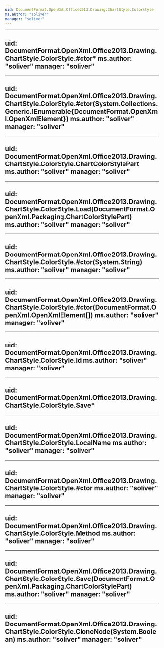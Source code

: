 ```yaml
---
uid: DocumentFormat.OpenXml.Office2013.Drawing.ChartStyle.ColorStyle
ms.author: "soliver"
manager: "soliver"
---
```


---
uid: DocumentFormat.OpenXml.Office2013.Drawing.ChartStyle.ColorStyle.#ctor*
ms.author: "soliver"
manager: "soliver"
---

---
uid: DocumentFormat.OpenXml.Office2013.Drawing.ChartStyle.ColorStyle.#ctor(System.Collections.Generic.IEnumerable{DocumentFormat.OpenXml.OpenXmlElement})
ms.author: "soliver"
manager: "soliver"
---

---
uid: DocumentFormat.OpenXml.Office2013.Drawing.ChartStyle.ColorStyle.ChartColorStylePart
ms.author: "soliver"
manager: "soliver"
---

---
uid: DocumentFormat.OpenXml.Office2013.Drawing.ChartStyle.ColorStyle.Load(DocumentFormat.OpenXml.Packaging.ChartColorStylePart)
ms.author: "soliver"
manager: "soliver"
---

---
uid: DocumentFormat.OpenXml.Office2013.Drawing.ChartStyle.ColorStyle.#ctor(System.String)
ms.author: "soliver"
manager: "soliver"
---

---
uid: DocumentFormat.OpenXml.Office2013.Drawing.ChartStyle.ColorStyle.#ctor(DocumentFormat.OpenXml.OpenXmlElement[])
ms.author: "soliver"
manager: "soliver"
---

---
uid: DocumentFormat.OpenXml.Office2013.Drawing.ChartStyle.ColorStyle.Id
ms.author: "soliver"
manager: "soliver"
---

---
uid: DocumentFormat.OpenXml.Office2013.Drawing.ChartStyle.ColorStyle.Save*
---

---
uid: DocumentFormat.OpenXml.Office2013.Drawing.ChartStyle.ColorStyle.LocalName
ms.author: "soliver"
manager: "soliver"
---

---
uid: DocumentFormat.OpenXml.Office2013.Drawing.ChartStyle.ColorStyle.#ctor
ms.author: "soliver"
manager: "soliver"
---

---
uid: DocumentFormat.OpenXml.Office2013.Drawing.ChartStyle.ColorStyle.Method
ms.author: "soliver"
manager: "soliver"
---

---
uid: DocumentFormat.OpenXml.Office2013.Drawing.ChartStyle.ColorStyle.Save(DocumentFormat.OpenXml.Packaging.ChartColorStylePart)
ms.author: "soliver"
manager: "soliver"
---

---
uid: DocumentFormat.OpenXml.Office2013.Drawing.ChartStyle.ColorStyle.CloneNode(System.Boolean)
ms.author: "soliver"
manager: "soliver"
---
